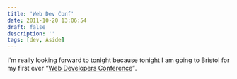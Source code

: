 ```yaml
---
title: 'Web Dev Conf'
date: 2011-10-20 13:06:54
draft: false
description: ''
tags: [dev, Aside]
---
```


I'm really looking forward to tonight because tonight I am going to Bristol for my first ever “[Web Developers Conference](http://webdevconf.com/)”.